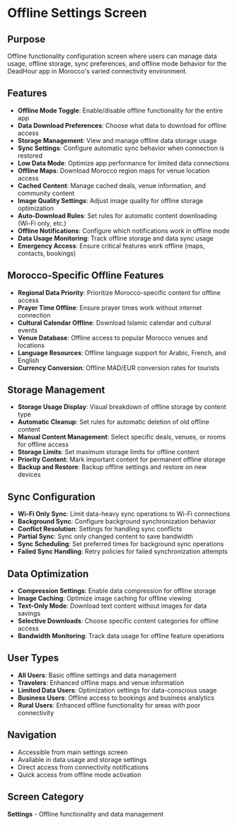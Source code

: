 # Offline Settings Screen

## Purpose
Offline functionality configuration screen where users can manage data usage, offline storage, sync preferences, and offline mode behavior for the DeadHour app in Morocco's varied connectivity environment.

## Features
- **Offline Mode Toggle**: Enable/disable offline functionality for the entire app
- **Data Download Preferences**: Choose what data to download for offline access
- **Storage Management**: View and manage offline data storage usage
- **Sync Settings**: Configure automatic sync behavior when connection is restored
- **Low Data Mode**: Optimize app performance for limited data connections
- **Offline Maps**: Download Morocco region maps for venue location access
- **Cached Content**: Manage cached deals, venue information, and community content
- **Image Quality Settings**: Adjust image quality for offline storage optimization
- **Auto-Download Rules**: Set rules for automatic content downloading (Wi-Fi only, etc.)
- **Offline Notifications**: Configure which notifications work in offline mode
- **Data Usage Monitoring**: Track offline storage and data sync usage
- **Emergency Access**: Ensure critical features work offline (maps, contacts, bookings)

## Morocco-Specific Offline Features
- **Regional Data Priority**: Prioritize Morocco-specific content for offline access
- **Prayer Time Offline**: Ensure prayer times work without internet connection
- **Cultural Calendar Offline**: Download Islamic calendar and cultural events
- **Venue Database**: Offline access to popular Morocco venues and locations
- **Language Resources**: Offline language support for Arabic, French, and English
- **Currency Conversion**: Offline MAD/EUR conversion rates for tourists

## Storage Management
- **Storage Usage Display**: Visual breakdown of offline storage by content type
- **Automatic Cleanup**: Set rules for automatic deletion of old offline content
- **Manual Content Management**: Select specific deals, venues, or rooms for offline access
- **Storage Limits**: Set maximum storage limits for offline content
- **Priority Content**: Mark important content for permanent offline storage
- **Backup and Restore**: Backup offline settings and restore on new devices

## Sync Configuration
- **Wi-Fi Only Sync**: Limit data-heavy sync operations to Wi-Fi connections
- **Background Sync**: Configure background synchronization behavior
- **Conflict Resolution**: Settings for handling sync conflicts
- **Partial Sync**: Sync only changed content to save bandwidth
- **Sync Scheduling**: Set preferred times for background sync operations
- **Failed Sync Handling**: Retry policies for failed synchronization attempts

## Data Optimization
- **Compression Settings**: Enable data compression for offline storage
- **Image Caching**: Optimize image caching for offline viewing
- **Text-Only Mode**: Download text content without images for data savings
- **Selective Downloads**: Choose specific content categories for offline access
- **Bandwidth Monitoring**: Track data usage for offline feature operations

## User Types
- **All Users**: Basic offline settings and data management
- **Travelers**: Enhanced offline maps and venue information
- **Limited Data Users**: Optimization settings for data-conscious usage
- **Business Users**: Offline access to bookings and business analytics
- **Rural Users**: Enhanced offline functionality for areas with poor connectivity

## Navigation
- Accessible from main settings screen
- Available in data usage and storage settings
- Direct access from connectivity notifications
- Quick access from offline mode activation

## Screen Category
**Settings** - Offline functionality and data management